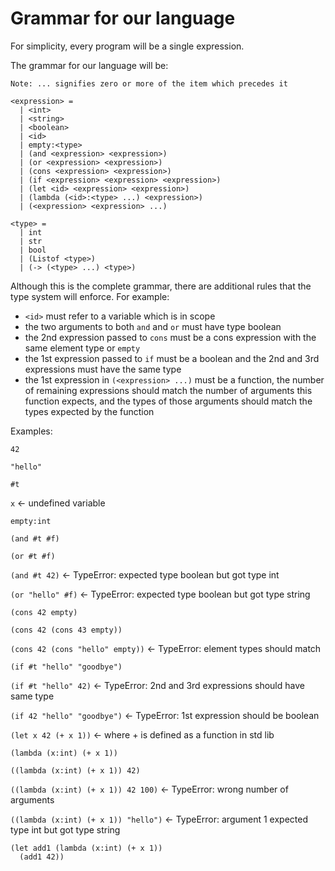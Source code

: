 # Grammar for our language

For simplicity, every program will be a single expression.

The grammar for our language will be:

```
Note: ... signifies zero or more of the item which precedes it

<expression> =
  | <int>
  | <string>
  | <boolean>
  | <id>
  | empty:<type>
  | (and <expression> <expression>)
  | (or <expression> <expression>)
  | (cons <expression> <expression>)
  | (if <expression> <expression> <expression>)
  | (let <id> <expression> <expression>)
  | (lambda (<id>:<type> ...) <expression>)
  | (<expression> <expression> ...)

<type> =
  | int
  | str
  | bool
  | (Listof <type>)
  | (-> (<type> ...) <type>)
```

Although this is the complete grammar, there are additional rules that the type system will enforce. For example:

- `<id>` must refer to a variable which is in scope
- the two arguments to both `and` and `or` must have type boolean
- the 2nd expression passed to `cons` must be a cons expression with the same element type or `empty`
- the 1st expression passed to `if` must be a boolean and the 2nd and 3rd expressions must have the same type
- the 1st expression in `(<expression> ...)` must be a function, the number of remaining expressions should match the number of arguments this function expects, and the types of those arguments should match the types expected by the function

Examples:

`42`

`"hello"`

`#t`

`x` <- undefined variable

`empty:int`

`(and #t #f)`

`(or #t #f)`

`(and #t 42)` <- TypeError: expected type boolean but got type int

`(or "hello" #f)` <- TypeError: expected type boolean but got type string

`(cons 42 empty)`

`(cons 42 (cons 43 empty))`

`(cons 42 (cons "hello" empty))` <- TypeError: element types should match

`(if #t "hello" "goodbye")`

`(if #t "hello" 42)` <- TypeError: 2nd and 3rd expressions should have same type

`(if 42 "hello" "goodbye")` <- TypeError: 1st expression should be boolean

`(let x 42 (+ x 1))` <- where + is defined as a function in std lib

`(lambda (x:int) (+ x 1))`

`((lambda (x:int) (+ x 1)) 42)`

`((lambda (x:int) (+ x 1)) 42 100)` <- TypeError: wrong number of arguments

`((lambda (x:int) (+ x 1)) "hello")` <- TypeError: argument 1 expected type int but got type string

```
(let add1 (lambda (x:int) (+ x 1))
  (add1 42))
```
